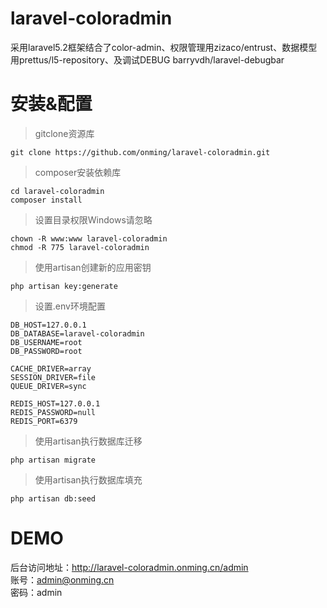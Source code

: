 # laravel-coloradmin
采用laravel5.2框架结合了color-admin、权限管理用zizaco/entrust、数据模型用prettus/l5-repository、及调试DEBUG barryvdh/laravel-debugbar

# 安装&配置
> gitclone资源库
```
git clone https://github.com/onming/laravel-coloradmin.git
```

> composer安装依赖库
```
cd laravel-coloradmin
composer install
```

> 设置目录权限Windows请忽略
```
chown -R www:www laravel-coloradmin
chmod -R 775 laravel-coloradmin
```

> 使用artisan创建新的应用密钥
```
php artisan key:generate
```
> 设置.env环境配置
```
DB_HOST=127.0.0.1
DB_DATABASE=laravel-coloradmin
DB_USERNAME=root
DB_PASSWORD=root

CACHE_DRIVER=array
SESSION_DRIVER=file
QUEUE_DRIVER=sync

REDIS_HOST=127.0.0.1
REDIS_PASSWORD=null
REDIS_PORT=6379
```

> 使用artisan执行数据库迁移
```
php artisan migrate
```

> 使用artisan执行数据库填充
```
php artisan db:seed
```

# DEMO
后台访问地址：http://laravel-coloradmin.onming.cn/admin
<br />账号：admin@onming.cn
<br />密码：admin

